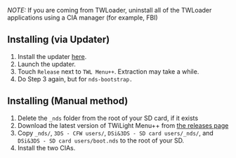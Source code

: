 *NOTE:* If you are coming from TWLoader, uninstall all of the TWLoader applications using a CIA manager (for example, FBI)
## Installing (via Updater)
1. Install the updater [here](https://github.com/RocketRobz/TWiLightMenu-Updater/releases).
2. Launch the updater.
3. Touch `Release` next to `TWL Menu++`. Extraction may take a while.
4. Do Step 3 again, but for `nds-bootstrap.`
## Installing (Manual method)
1. Delete the `_nds` folder from the root of your SD card, if it exists
2. Download the latest version of TWiLight Menu++ from [the releases page](https://github.com/RocketRobz/TWiLightMenu/releases)
3. Copy `_nds/`, `3DS - CFW users/`, `DSi&3DS - SD card users/_nds/`, and `DSi&3DS - SD card users/boot.nds` to the root of your SD.
4. Install the two CIAs.